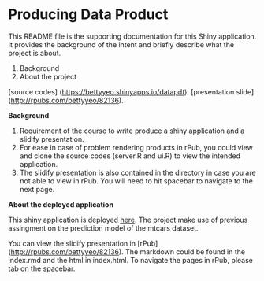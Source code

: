 # Producing Data Product


This README file is the supporting documentation for this Shiny application. It provides the background of the intent and briefly describe what the project is about.

1. Background
2. About the project

[source codes] (https://bettyyeo.shinyapps.io/datapdt).
[presentation slide] (http://rpubs.com/bettyyeo/82136).

**Background**

1. Requirement of the course to write produce a shiny application and a slidify presentation.
2. For ease in case of problem rendering products in rPub, you could view and clone the source codes (server.R and ui.R) to view the intended application.  
3. The slidify presentation is also contained in the directory in case you are not able to view in rPub.  You will need to hit spacebar to navigate to the next page. 

**About the deployed application**

This shiny application is deployed [here](https://bettyyeo.shinyapps.io/datapdt).  The project make use of previous assingment on the prediction model of the mtcars dataset.  

You can view the slidify presentation in [rPub] (http://rpubs.com/bettyyeo/82136).  The markdown could be found in the index.rmd and the html in index.html.  To navigate the pages in rPub, please tab on the spacebar. 


